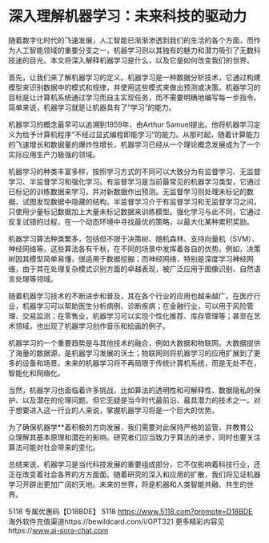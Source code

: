 # 深入理解机器学习：未来科技的驱动力

随着数字化时代的飞速发展，人工智能已渐渐渗透到我们的生活的各个方面，而作为人工智能领域的重要分支之一，机器学习则以其独有的魅力和潜力吸引了无数科技迷的目光。本文将深入解释机器学习是什么，以及它是如何改变我们的世界。

首先，让我们来了解机器学习的定义。机器学习是一种数据分析技术，它通过构建模型来识别数据中的模式和规律，并使用这些模式来做出预测或决策。机器学习的目标是让计算机系统通过学习而自主实现任务，而不需要明确地编写每一步指令。简单来说，机器学习就是让机器具有了“学习”的能力。

机器学习的概念最早可以追溯到1959年，由Arthur Samuel提出。他将机器学习定义为给予计算机程序“不经过显式编程即能学习”的能力。从那时起，随着计算能力的飞速增长和数据量的爆炸性增长，机器学习已经从一个理论概念发展成为了一个实际应用生产力极强的领域。

机器学习的种类丰富多样，按照学习方式的不同可以大致分为有监督学习、无监督学习、半监督学习和强化学习。有监督学习是当前最常见的机器学习类型，它通过已标记的训练数据来学习，并对新数据作出预测。无监督学习则处理未标记的数据，试图发现数据中隐藏的结构。半监督学习介于有监督学习和无监督学习之间，只使用少量标记数据加上大量未标记数据来训练模型。强化学习与此不同，它通过反复试错的过程，在一个动态环境中寻找最优的策略，以最大化某种累积奖励。

机器学习算法种类繁多，包括但不限于决策树、随机森林、支持向量机（SVM）、神经网络等。这些算法各有千秋，在不同的场景中发挥着各自的优势。例如，决策树因其模型简单易懂，很适用于数据挖掘；而神经网络，特别是深度学习神经网络，由于其在处理复杂模式识别方面的卓越表现，被广泛应用于图像识别、自然语言处理等领域。

随着机器学习技术的不断进步和普及，其在各个行业的应用也越来越广。在医疗行业，机器学习可以帮助医生分析病例、诊断疾病；在金融行业，可以用于风险管理、交易监测；在零售业，机器学习可以实现个性化推荐、库存管理等；甚至在艺术领域，也出现了机器学习创作音乐和绘画的例子。

机器学习的一个重要趋势是与其他技术的融合，例如大数据和物联网。大数据提供了海量的数据源，是机器学习发展的沃土；物联网则将机器学习的应用扩展到了更多的设备和场景。未来的机器学习将不再局限于传统计算机系统，而是无处不在，智能化和网络化。

当然，机器学习也面临着许多挑战，比如算法的透明性和可解释性、数据隐私的保护、以及潜在的伦理问题。但它无疑是当今时代最前沿、最具潜力的技术之一。对于想要进入这一行业的人来说，掌握机器学习将是一个巨大的优势。

为了确保机器学**着积极的方向发展，我们需要对此保持严格的监管，并教育公众理解其基本原理和潜在的影响。研究者们应当致力于算法的进步，同时也要关注算法可能对社会带来的变化。

总结来说，机器学习是当代科技发展的重要组成部分，它不仅影响着科技行业，还正在改变着社会各界的方方面面。随着研究的深入和应用的扩散，我们将见证机器学习开辟出更加广阔的天地。未来的世界，将是机器和人类智能共融、共生的世界。

5118   专属优惠码【D18BDE】
5118 https://www.5118.com?promote=D18BDE
海外软件充值渠道https://bewildcard.com/i/GPT321
更多精彩内容见https://www.ai-sora-chat.com
